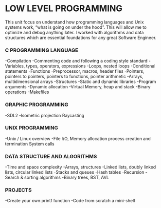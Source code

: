 # LOW LEVEL PROGRAMMING
This unit focus on understand how programming languages and Unix systems work, “what is going on under the hood”. This will allow me to optimize and debug anything later. I worked with algorithms and data structures which are essential foundations for any great Software Engineer.

### C PROGRAMMING LANGUAGE
-Compilation
-Commenting code and following a coding style standard
-Variables, types, operators, expressions
-Loops, nested loops
-Conditional statements
-Functions
-Preprocessor, macros, header files 
-Pointers, pointers to pointers, pointers to functions, pointer arithmetic
-Arrays, multidimensional arrays 
-Structures
-Static and dynamic libraries
-Program arguments
-Dynamic allocation
-Virtual Memory, heap and stack
-Binary operations
-Makefiles

### GRAPHIC PROGRAMMING
-SDL2
-Isometric projection Raycasting

### UNIX PROGRAMMING
-Unix / Linux overview
-File I/O, Memory allocation process creation and termination System calls

### DATA STRUCTURE AND ALGORITHMS
-Time and space complexity
-Arrays, structures
-Linked lists, doubly linked lists, circular linked lists
-Stacks and queues
-Hash tables
-Recursion
-Search & sorting algorithms
-Binary trees, BST, AVL

### PROJECTS
-Create your own printf function
-Code from scratch a mini-shell 
